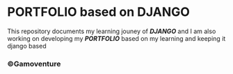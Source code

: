# PORTFOLIO based on DJANGO
This repository documents my learning jouney of ***DJANGO*** and I am also working on developing my ***PORTFOLIO*** based on my learning and keeping it django based


### **©Gamoventure**